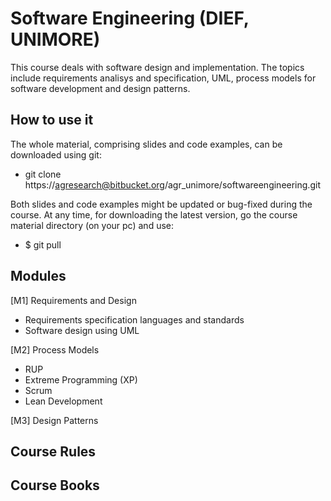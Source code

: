 # Software Engineering (DIEF, UNIMORE) #

This course deals with software design and implementation. The topics include requirements
analisys and specification, UML, process models for software development and design patterns.


## How to use it ##
The whole material, comprising slides and code examples, can be downloaded using git:

* git clone https://agresearch@bitbucket.org/agr_unimore/softwareengineering.git

Both slides and code examples might be updated or bug-fixed during the course. At any time, for downloading the
latest version, go the course material directory (on your pc) and use:

* $ git pull


## Modules ##

[M1] Requirements and Design

* Requirements specification languages and standards
* Software design using UML 

[M2] Process Models

* RUP
* Extreme Programming (XP)
* Scrum
* Lean Development

[M3] Design Patterns


## Course Rules ##


## Course Books ##

